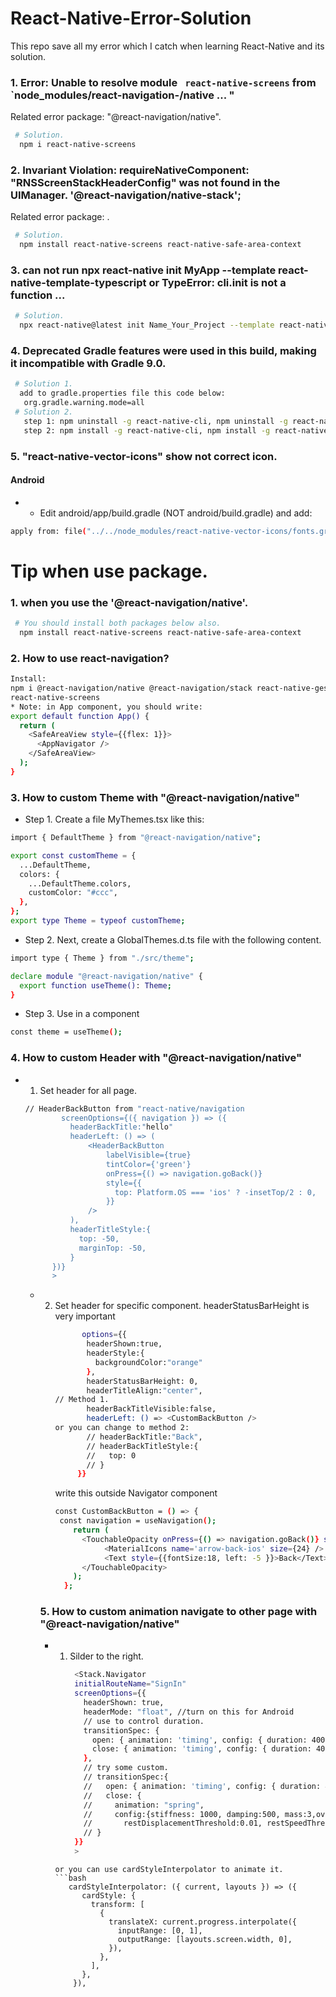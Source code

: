 # React-Native-Error-Solution
This repo save all my error which I catch when learning React-Native and its solution.

### 1. Error: Unable to resolve module ` react-native-screens` from `node_modules/react-navigation-/native ... "
   Related error package: "@react-navigation/native".
   ```bash
    # Solution.
     npm i react-native-screens
   ```
### 2. Invariant Violation: requireNativeComponent: "RNSScreenStackHeaderConfig" was not found in the UIManager. '@react-navigation/native-stack';
   Related error package: .
   ```bash
    # Solution.
     npm install react-native-screens react-native-safe-area-context
   ```
### 3. can not run npx react-native init MyApp --template react-native-template-typescript or TypeError: cli.init is not a function ...
   ```bash
    # Solution.
     npx react-native@latest init Name_Your_Project --template react-native-template-typescript
   ```
### 4.  Deprecated Gradle features were used in this build, making it incompatible with Gradle 9.0.
   ```bash
    # Solution 1.
     add to gradle.properties file this code below:
      org.gradle.warning.mode=all
    # Solution 2.
      step 1: npm uninstall -g react-native-cli, npm uninstall -g react-native
      step 2: npm install -g react-native-cli, npm install -g react-native 
   ```
### 5. "react-native-vector-icons" show not correct icon.
   #### Android
   *  - Edit android/app/build.gradle (NOT android/build.gradle) and add:
   ```bash
   apply from: file("../../node_modules/react-native-vector-icons/fonts.gradle")
   ```
# Tip when use package.
### 1.  when you use the '@react-navigation/native'.
   ```bash
    # You should install both packages below also.
     npm install react-native-screens react-native-safe-area-context
   ```
### 2. How to use react-navigation?
   ```bash
   Install:
   npm i @react-navigation/native @react-navigation/stack react-native-gesture-handler react-native-safe-area-context
   react-native-screens
   * Note: in App component, you should write: 
   export default function App() {
     return (
       <SafeAreaView style={{flex: 1}}>
         <AppNavigator />
       </SafeAreaView>
     );
   }
   ```
### 3. How to custom Theme with "@react-navigation/native"
* Step 1.
Create a file MyThemes.tsx like this:
```bash
import { DefaultTheme } from "@react-navigation/native";

export const customTheme = {
  ...DefaultTheme,
  colors: {
    ...DefaultTheme.colors,
    customColor: "#ccc",
  },
};
export type Theme = typeof customTheme;
```
* Step 2.
Next, create a GlobalThemes.d.ts file with the following content.
```bash
import type { Theme } from "./src/theme";

declare module "@react-navigation/native" {
  export function useTheme(): Theme;
}
```
* Step 3.
Use in a component
```bash
const theme = useTheme();
```

### 4. How to custom Header with "@react-navigation/native"
* 1. Set header for all page.
  ```bash
  // HeaderBackButton from "react-native/navigation
          screenOptions={({ navigation }) => ({
            headerBackTitle:"hello"
            headerLeft: () => (
                <HeaderBackButton
                    labelVisible={true}
                    tintColor={'green'}
                    onPress={() => navigation.goBack()}
                    style={{
                      top: Platform.OS === 'ios' ? -insetTop/2 : 0,
                    }}
                />
            ),
            headerTitleStyle:{
              top: -50,
              marginTop: -50,
            }
        })}
        >
  ```
  * 2. Set header for specific component.
       headerStatusBarHeight is very important
       ```bash
             options={{
              headerShown:true,
              headerStyle:{
                backgroundColor:"orange"
              },
              headerStatusBarHeight: 0,
              headerTitleAlign:"center",
       // Method 1.
              headerBackTitleVisible:false,
              headerLeft: () => <CustomBackButton />
       or you can change to method 2:
              // headerBackTitle:"Back",
              // headerBackTitleStyle:{
              //   top: 0
              // }
            }}
       ```
       write this outside Navigator component
       ```bash
       const CustomBackButton = () => {
        const navigation = useNavigation();
           return (
             <TouchableOpacity onPress={() => navigation.goBack()} style={{left:20,justifyContent:"center", alignItems:"center",          flexDirection:"row"}}>
                  <MaterialIcons name='arrow-back-ios' size={24} />
                  <Text style={{fontSize:18, left: -5 }}>Back</Text>
             </TouchableOpacity>
           );
         };
       ```
    ### 5. How to custom animation navigate to other page with "@react-navigation/native"
    * 1. Silder to the right.
         ```bash
          <Stack.Navigator 
          initialRouteName="SignIn"
          screenOptions={{
            headerShown: true,
            headerMode: "float", //turn on this for Android
            // use to control duration.
            transitionSpec: {
              open: { animation: 'timing', config: { duration: 400} }, // Adjust duration as needed
              close: { animation: 'timing', config: { duration: 400 } }, // Adjust duration as needed
            },
            // try some custom.
            // transitionSpec:{
            //   open: { animation: 'timing', config: { duration: 400} },
            //   close: {
            //     animation: "spring", 
            //     config:{stiffness: 1000, damping:500, mass:3,overshootClamping: true, 
            //       restDisplacementThreshold:0.01, restSpeedThreshold:0.01}}
            // }
          }}
          >
        ```
        or you can use cardStyleInterpolator to animate it.
        ```bash
           cardStyleInterpolator: ({ current, layouts }) => ({
              cardStyle: {
                transform: [
                  {
                    translateX: current.progress.interpolate({
                      inputRange: [0, 1],
                      outputRange: [layouts.screen.width, 0],
                    }),
                  },
                ],
              },
            }),

        ```


